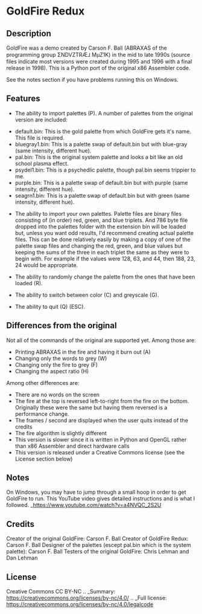 GoldFire Redux
==============

Description
-----------
GoldFire was a demo created by Carson F. Ball (ABRAXAS of the programming group ΣNDVZTRÆ⅃ MµZ1K) in the mid to late 1990s (source files indicate most versions were created during 1995 and 1996 with a final release in 1998).  This is a Python port of the original x86 Assembler code.

See the notes section if you have problems running this on Windows.

Features
--------
- The ability to import palettes (P).  A number of palettes from the original version are included:
* default.bin: This is the gold palette from which GoldFire gets it's name.  This file is required.
* bluegray1.bin: This is a palette swap of default.bin but with blue-gray (same intensity, different hue).
* pal.bin: This is the original system palette and looks a bit like an old school plasma effect.
* psydel1.bin: This is a psychedlic palette, though pal.bin seems trippier to me.
* purple.bin: This is a palette swap of default.bin but with purple (same intensity, different hue).
* seagrn1.bin: This is a palette swap of default.bin but with green (same intensity, different hue).

- The ability to import your own palettes.  Palette files are binary files consisting of (in order) red, green, and blue triplets. And 786 byte file dropped into the palettes folder with the extension bin will be loaded but, unless you want odd results, I'd recommend creating actual palette files.  This can be done relatively easily by making a copy of one of the palette swap files and changing the red, green, and blue values but keeping the sums of the three in each triplet the same as they were to begin with.  For example if the values were 128, 63, and 44, then 188, 23, 24 would be appropriate.

- The ability to randomly change the palette from the ones that have been loaded (R).

- The ability to switch between color (C) and greyscale (G).
- The ability to quit (Q) (ESC).


Differences from the original
-----------------------------
Not all of the commands of the original are supported yet.  Among those are:
- Printing ABRAXAS in the fire and having it burn out (A)
- Changing only the words to grey (W)
- Changing only the fire to grey (F)
- Changing the aspect ratio (H)

Among other differences are:
- There are no words on the screen
- The fire at the top is reversed left-to-right from the fire on the bottom.  Originally these were the same but having them reversed is a performance change.
- The frames / second are displayed when the user quits instead of the credits
- The fire algorithm is slightly different
- This version is slower since it is written in Python and OpenGL rather than x86 Assembler and direct hardware calls
- This version is released under a Creative Commons license (see the License section below)

Notes
-----
On Windows, you may have to jump through a small hoop in order to get GoldFire to run.  This YouTube video gives detailed instructions and is what I followed. _https://www.youtube.com/watch?v=a4NVQC_2S2U

Credits
-------
Creator of the original GoldFire: Carson F. Ball
Creator of GoldFire Redux: Carson F. Ball
Designer of the palettes (escept pal.bin which is the system palette): Carson F. Ball
Testers of the original GoldFire: Chris Lehman and Dan Lehman

License
-------
Creative Commons CC BY-NC
.. _Summary: https://creativecommons.org/licenses/by-nc/4.0/
.. _Full license: https://creativecommons.org/licenses/by-nc/4.0/legalcode